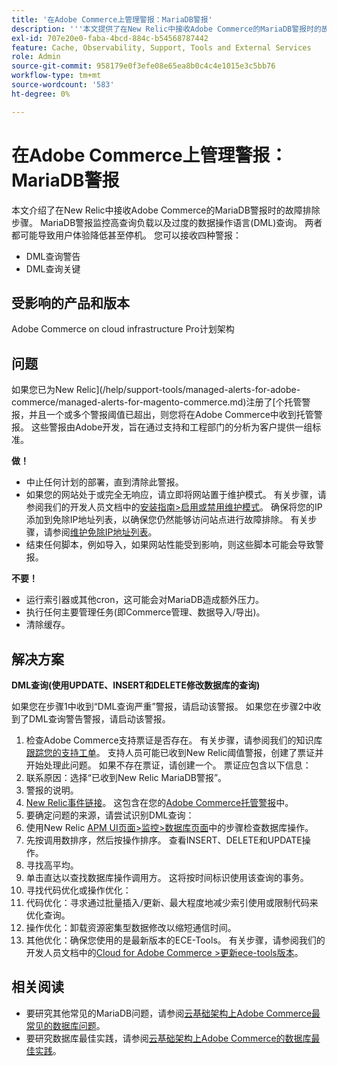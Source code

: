 ```yaml
---
title: '在Adobe Commerce上管理警报：MariaDB警报'
description: '''本文提供了在New Relic中接收Adobe Commerce的MariaDB警报时的故障排除步骤。 MariaDB警报监控高查询负载以及过度的数据操作语言(DML)查询。 两者都可能导致用户体验降低甚至停机。 你可以收到四种警报：'
exl-id: 707e20e0-faba-4bcd-884c-b54568787442
feature: Cache, Observability, Support, Tools and External Services
role: Admin
source-git-commit: 958179e0f3efe08e65ea8b0c4c4e1015e3c5bb76
workflow-type: tm+mt
source-wordcount: '583'
ht-degree: 0%

---
```


# 在Adobe Commerce上管理警报：MariaDB警报

本文介绍了在New Relic中接收Adobe Commerce的MariaDB警报时的故障排除步骤。 MariaDB警报监控高查询负载以及过度的数据操作语言(DML)查询。 两者都可能导致用户体验降低甚至停机。 您可以接收四种警报：

* DML查询警告
* DML查询关键

## **受影响的产品和版本**

Adobe Commerce on cloud infrastructure Pro计划架构

## 问题

如果您已为New Relic](/help/support-tools/managed-alerts-for-adobe-commerce/managed-alerts-for-magento-commerce.md)注册了[个托管警报，并且一个或多个警报阈值已超出，则您将在Adobe Commerce中收到托管警报。 这些警报由Adobe开发，旨在通过支持和工程部门的分析为客户提供一组标准。

**做！**

* 中止任何计划的部署，直到清除此警报。
* 如果您的网站处于或完全无响应，请立即将网站置于维护模式。 有关步骤，请参阅我们的开发人员文档中的[安装指南>启用或禁用维护模式](https://devdocs.magento.com/guides/v2.4/install-gde/install/cli/install-cli-subcommands-maint.html?itm_source=devdocs&amp;itm_medium=search_page&amp;itm_campaign=federated_search&amp;itm_term=mainten)。 确保将您的IP添加到免除IP地址列表，以确保您仍然能够访问站点进行故障排除。 有关步骤，请参阅[维护免除IP地址列表](https://devdocs.magento.com/guides/v2.4/install-gde/install/cli/install-cli-subcommands-maint.html?itm_source=devdocs&amp;itm_medium=search_page&amp;itm_campaign=federated_search&amp;itm_term=mainten#instgde-cli-maint-exempt)。
* 结束任何脚本，例如导入，如果网站性能受到影响，则这些脚本可能会导致警报。

**不要！**

* 运行索引器或其他cron，这可能会对MariaDB造成额外压力。
* 执行任何主要管理任务(即Commerce管理、数据导入/导出)。
* 清除缓存。

## 解决方案

**DML查询(使用UPDATE、INSERT和DELETE修改数据库的查询)**

如果您在步骤1中收到“DML查询严重”警报，请启动该警报。 如果您在步骤2中收到了DML查询警告警报，请启动该警报。

1. 检查Adobe Commerce支持票证是否存在。 有关步骤，请参阅我们的知识库[跟踪您的支持工单](/help/help-center-guide/help-center/magento-help-center-user-guide.md#track-tickets)。 支持人员可能已收到New Relic阈值警报，创建了票证并开始处理此问题。 如果不存在票证，请创建一个。 票证应包含以下信息：
1. 联系原因：选择“已收到New Relic MariaDB警报”。
1. 警报的说明。
1. [New Relic事件链接](https://docs.newrelic.com/docs/alerts-applied-intelligence/new-relic-alerts/alert-incidents/view-violation-event-details-incidents)。 这包含在您的[Adobe Commerce托管警报](/help/support-tools/managed-alerts-for-adobe-commerce/managed-alerts-for-magento-commerce.md)中。
1. 要确定问题的来源，请尝试识别DML查询：
1. 使用New Relic [APM UI页面>监控>数据库页面](https://docs.newrelic.com/docs/apm/apm-ui-pages/monitoring/databases-page-view-operations-throughput-response-time)中的步骤检查数据库操作。
1. 先按调用数排序，然后按操作排序。 查看INSERT、DELETE和UPDATE操作。
1. 寻找高平均。
1. 单击直达以查找数据库操作调用方。 这将按时间标识使用该查询的事务。
1. 寻找代码优化或操作优化：
1. 代码优化：寻求通过批量插入/更新、最大程度地减少索引使用或限制代码来优化查询。
1. 操作优化：卸载资源密集型数据修改以缩短通信时间。
1. 其他优化：确保您使用的是最新版本的ECE-Tools。 有关步骤，请参阅我们的开发人员文档中的[Cloud for Adobe Commerce >更新ece-tools版本](https://devdocs.magento.com/cloud/project/ece-tools-update.html)。

## 相关阅读

* 要研究其他常见的MariaDB问题，请参阅[云基础架构上Adobe Commerce最常见的数据库问题](https://experienceleague.adobe.com/docs/commerce-operations/implementation-playbook/best-practices/maintenance/resolve-database-performance-issues.html)。
* 要研究数据库最佳实践，请参阅[云基础架构上Adobe Commerce的数据库最佳实践](https://experienceleague.adobe.com/docs/commerce-operations/implementation-playbook/best-practices/planning/database-on-cloud.html)。
